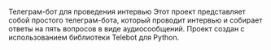 Телеграм-бот для проведения интервью
Этот проект представляет собой простого телеграм-бота, который проводит интервью и собирает ответы на пять вопросов в виде аудиосообщений. Проект создан с использованием библиотеки Telebot для Python.
